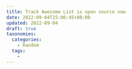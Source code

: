 ```yaml
---
title: Track Awesome List is open source now
date: 2022-09-04T15:06:45+08:00
updated: 2022-09-04
draft: true
taxonomies:
  categories:
    - Random
  tags:
    -
---
```


<!-- more -->
